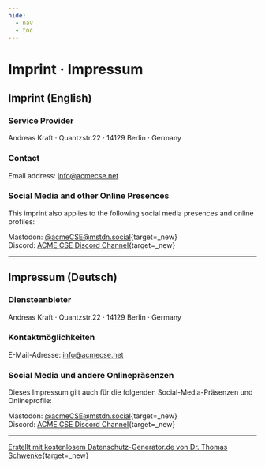 ```yaml
---
hide:
  - nav
  - toc
---
```


# Imprint · Impressum

## Imprint (English)

### Service Provider

Andreas Kraft · Quantzstr.22 · 14129 Berlin · Germany

### Contact

Email address: [info@acmecse.net](mailto:info@acmecse.net)

### Social Media and other Online Presences

This imprint also applies to the following social media presences and online profiles:

Mastodon: [@acmeCSE@mstdn.social](https://mstdn.social/@acmeCSE){target=_new}  
Discord: [ACME CSE Discord Channel](https://discord.gg/6ryMHQC2Uj){target=_new}

---

## Impressum (Deutsch)

### Diensteanbieter

Andreas Kraft · Quantzstr.22 · 14129 Berlin · Germany

### Kontaktmöglichkeiten

E-Mail-Adresse: [info@acmecse.net](mailto:info@acmecse.net)

### Social Media und andere Onlinepräsenzen

Dieses Impressum gilt auch für die folgenden Social-Media-Präsenzen und Onlineprofile:

Mastodon: [@acmeCSE@mstdn.social](https://mstdn.social/@acmeCSE){target=_new}  
Discord: [ACME CSE Discord Channel](https://discord.gg/6ryMHQC2Uj){target=_new}

---

[Erstellt mit kostenlosem Datenschutz-Generator.de von Dr. Thomas Schwenke](https://datenschutz-generator.de/){target=_new} 

